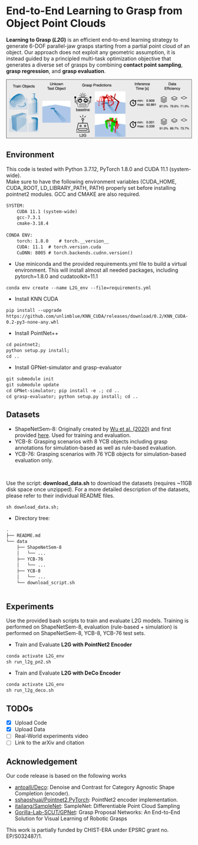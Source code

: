 # End-to-End Learning to Grasp from Object Point Clouds
**Learning to Grasp (*L2G*)** is an efficient end-to-end learning strategy to generate 6-DOF parallel-jaw grasps starting from a partial point cloud of an object. Our approach does not exploit any geometric assumption, it is instead guided by a principled multi-task optimization objective that generates a diverse set of grasps by combining **contact point sampling**, **grasp regression**, and **grasp evaluation**.
<p align="center">  
<img src="assets/teaser.png">  
</p>

## Environment
This code is tested with Python 3.7.12, PyTorch 1.8.0 and CUDA 11.1 (system-wide). <br>
Make sure to have the following environment variables (CUDA_HOME, CUDA_ROOT, LD_LIBRARY_PATH, PATH) properly set before installing pointnet2 modules. GCC and CMAKE are also required.

```
SYSTEM:
    CUDA 11.1 (system-wide)
    gcc-7.3.1
    cmake-3.18.4
    
CONDA ENV:
    torch: 1.8.0    # torch.__version__
    CUDA: 11.1  # torch.version.cuda
    CuDNN: 8005 # torch.backends.cudnn.version()
```

- Use miniconda and the provided requirements.yml file to build a virtual environment. This will install almost all needed packages, including pytorch=1.8.0 and cudatoolkit=11.1
```shell
conda env create --name L2G_env --file=requirements.yml
```

- Install KNN CUDA
```shell
pip install --upgrade https://github.com/unlimblue/KNN_CUDA/releases/download/0.2/KNN_CUDA-0.2-py3-none-any.whl
```

- Install PointNet++
```shell
cd pointnet2;
python setup.py install;
cd ..
```

- Install GPNet-simulator and grasp-evaluator
```shell
git submodule init 
git submodule update
cd GPNet-simulator; pip install -e .; cd ..
cd grasp-evaluator; python setup.py install; cd ..
```

## Datasets
- ShapeNetSem-8: Originally created by [Wu et al. (2020)](https://papers.nips.cc/paper/2020/hash/994d1cad9132e48c993d58b492f71fc1-Abstract.html)
    and first provided [here](https://github.com/Gorilla-Lab-SCUT/GPNet). Used for training and evaluation.
- YCB-8: Grasping scenarios with 8 YCB objects including grasp annotations for simulation-based as well as rule-based evaluation.
- YCB-76: Grasping scenarios with 76 YCB objects for simulation-based evaluation only.
<br>

Use the script: **download_data.sh** to download the datasets (requires ~11GB disk space once unzipped). For a more detailed description of the datasets, please refer to their individual README files.
```shell
sh download_data.sh;
```

- Directory tree:
```
.
├── README.md
└── data
    ├── ShapeNetSem-8
    │   └── ...
    ├── YCB-76
    │   └── ...
    ├── YCB-8
    │   └── ...
    └── download_script.sh
                
```


## Experiments
Use the provided bash scripts to train and evaluate L2G models. Training is performed on ShapeNetSem-8, evaluation (rule-based + simulation) is performed on ShapeNetSem-8, YCB-8, YCB-76 test sets.

- Train and Evaluate **L2G with PointNet2 Encoder**
```shell
conda activate L2G_env
sh run_l2g_pn2.sh
```

- Train and Evaluate **L2G with DeCo Encoder**
```shell
conda activate L2G_env
sh run_l2g_deco.sh
```

## TODOs
- [x] Upload Code
- [x] Upload Data
- [ ] Real-World experiments video
- [ ] Link to the arXiv and citation

## Acknowledgement
Our code release is based on the following works
* [antoalli/Deco](https://github.com/antoalli/Deco): Denoise and Contrast for Category Agnostic Shape Completion (encoder).
* [sshaoshuai/Pointnet2.PyTorch](https://github.com/sshaoshuai/Pointnet2.PyTorch): PointNet2 encoder implementation.
* [itailang/SampleNet](https://github.com/itailang/SampleNet): SampleNet: Differentiable Point Cloud Sampling
* [Gorilla-Lab-SCUT/GPNet](https://github.com/Gorilla-Lab-SCUT/GPNet): Grasp Proposal Networks: An End-to-End Solution for Visual Learning of Robotic Grasps


This work is partially funded by CHIST-ERA under EPSRC grant no. EP/S032487/1.